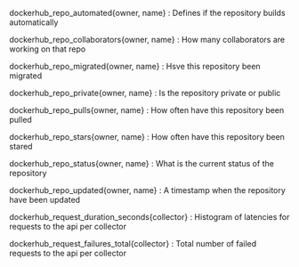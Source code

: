 dockerhub_repo_automated{owner, name}
: Defines if the repository builds automatically

dockerhub_repo_collaborators{owner, name}
: How many collaborators are working on that repo

dockerhub_repo_migrated{owner, name}
: Hsve this repository been migrated

dockerhub_repo_private{owner, name}
: Is the repository private or public

dockerhub_repo_pulls{owner, name}
: How often have this repository been pulled

dockerhub_repo_stars{owner, name}
: How often have this repository been stared

dockerhub_repo_status{owner, name}
: What is the current status of the repository

dockerhub_repo_updated{owner, name}
: A timestamp when the repository have been updated

dockerhub_request_duration_seconds{collector}
: Histogram of latencies for requests to the api per collector

dockerhub_request_failures_total{collector}
: Total number of failed requests to the api per collector
